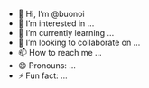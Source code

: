 - 👋 Hi, I’m @buonoi
- 👀 I’m interested in ...
- 🌱 I’m currently learning ...
- 💞️ I’m looking to collaborate on ...
- 📫 How to reach me ...
- 😄 Pronouns: ...
- ⚡ Fun fact: ...

<!---
buonoi/buonoi is a ✨ special ✨ repository because its `README.md` (this file) appears on your GitHub profile.
You can click the Preview link to take a look at your changes.
--->
